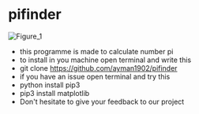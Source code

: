 # pifinder
![Figure_1](https://user-images.githubusercontent.com/49163010/95660113-31a44500-0b15-11eb-9eff-c51f6608d98f.png)
- this programme is made to calculate number pi 
- to install in you machine open terminal and write this
- git clone https://github.com/ayman1902/pifinder
- if you have an issue open terminal and try this
- python install pip3
- pip3 install matplotlib
- Don't hesitate to give your feedback to our project
